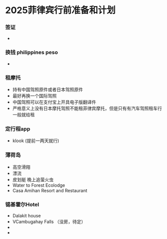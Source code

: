 # 2025菲律宾行前准备和计划

### 签证
- 

### 换钱 philippines peso
- 

### 租摩托
- 持有中国驾照原件或者日本驾照原件
- 最好再换一个国际驾照
- 中国驾照可以在支付宝上开具电子版翻译件
- 严格意义上没有日本摩托驾照不能租菲律宾摩托，但是只有有汽车驾照租车行一般就给租

### 定行程app
- klook (提前一两天就行)

### 薄荷岛
- 高空滑翔
- 漂流
- 皮划艇 晚上追萤火虫
- Water to Forest Ecolodge
- Casa Amihan Resort and Restaurant
  
### 锡基霍尔Hotel
- Dalakit house
- VCambugahay Falls （没房，待定）
-
- 
